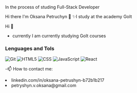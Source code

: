 <!-- [![Header](https://github.com/Oksana07/Oksana07/blob/main/acsets/zoom_sized.png)](https://github.com/Oksana07/Oksana07/blob/main/acsets/zoom_sized.png) -->

In the process of studing Full-Stack Developer

Hi there I'm Oksana Petruchyn 👋
✨I study at the academy GoIt

Hi 👋

- currently I am currently studying GoIt courses

### Lenguages and Tols

![Git](https://img.shields.io/badge/Git-0000FF?style=flat-square&logo=appveyor)
![HTML5](https://img.shields.io/badge/HTML5-0000FF?style=flat-square&logo=appveyor)
![CSS](https://img.shields.io/badge/CSS-0000FF?style=flat-square&logo=appveyor)
![JavaScript](https://img.shields.io/badge/JavaScript-0000FF?style=flat-square&logo=appveyor)
![React](https://img.shields.io/badge/React-0000FF?style=flat-square&logo=appveyor)

-📫 How to contact me:

<li>linkedin.com/in/oksana-petrushyn-b72b1b217 </li>
<li>petryshyn.v.oksana@gmail.com</li>
